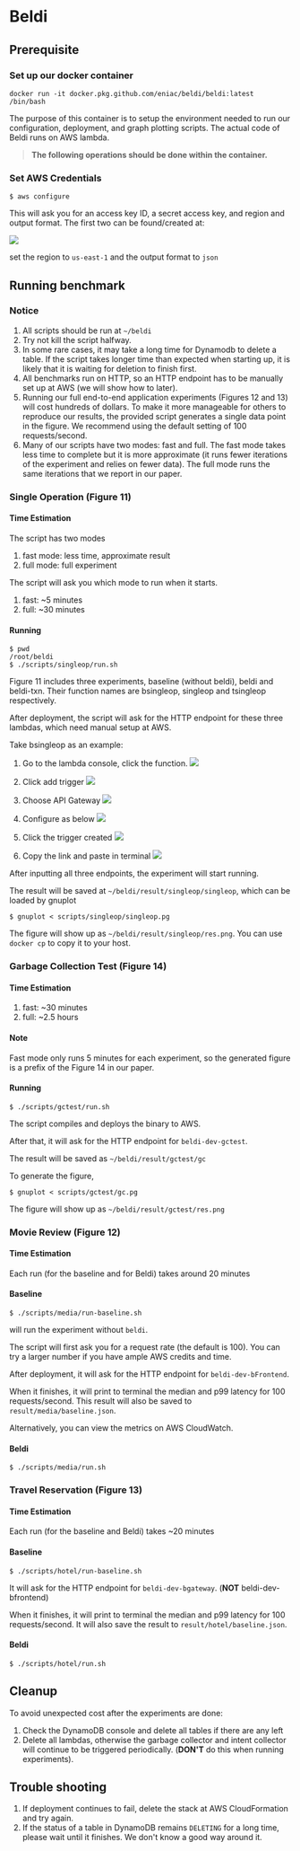 # Beldi

## Prerequisite

### Set up our docker container
```
docker run -it docker.pkg.github.com/eniac/beldi/beldi:latest /bin/bash
```

The purpose of this container is to setup the environment needed to run 
our configuration, deployment, and graph plotting scripts. The actual
code of Beldi runs on AWS lambda.

> **The following operations should be done within the container.**

### Set AWS Credentials
```
$ aws configure
```
This will ask you for an access key ID, a secret access key, and 
region and output format. The first two can be found/created at:

![](../image/1.png)

set the region to `us-east-1` and the output format to `json`

## Running benchmark
### Notice
1. All scripts should be run at `~/beldi`
2. Try not kill the script halfway.
3. In some rare cases, it may take a long time for Dynamodb to delete a table.
If the script takes longer time than expected when starting up,
it is likely that it is waiting for deletion to finish first.
4. All benchmarks run on HTTP, so an HTTP endpoint has to be manually set up 
at AWS (we will show how to later).
5. Running our full end-to-end application experiments (Figures 12 and 13) 
will cost hundreds of dollars. To make it more manageable for others to 
reproduce our results, the provided script generates a single data 
point in the figure. We recommend using the default setting of 100 
requests/second.
6. Many of our scripts have two modes: fast and full. The fast mode takes
less time to complete but it is more approximate (it runs fewer iterations
of the experiment and relies on fewer data). The full mode runs the
same iterations that we report in our paper.

### Single Operation (Figure 11)
#### Time Estimation
The script has two modes
1. fast mode: less time, approximate result
2. full mode: full experiment

The script will ask you which mode to run when it starts.

1. fast: ~5 minutes
2. full: ~30 minutes

#### Running
```
$ pwd
/root/beldi
$ ./scripts/singleop/run.sh
```
Figure 11 includes three experiments, baseline (without beldi), 
beldi and beldi-txn. Their function names are bsingleop, 
singleop and tsingleop  respectively.

After deployment, the script will ask for the HTTP endpoint for these three 
lambdas, which need manual setup at AWS.

Take bsingleop as an example:

1. Go to the lambda console, click the function.
![](../image/2.png)

2. Click add trigger
![](../image/3.png)

3. Choose API Gateway
![](../image/4.png)

4. Configure as below
![](../image/5.png)

5. Click the trigger created
![](../image/6.png)

6. Copy the link and paste in terminal
![](../image/7.png)

After inputting all three endpoints, the experiment will start running.

The result will be saved at `~/beldi/result/singleop/singleop`, which can be 
loaded by gnuplot
```
$ gnuplot < scripts/singleop/singleop.pg
```
The figure will show up as `~/beldi/result/singleop/res.png`. You can 
use `docker cp` to copy it to your host.

### Garbage Collection Test (Figure 14)
#### Time Estimation
1. fast: ~30 minutes
2. full: ~2.5 hours

#### Note
Fast mode only runs 5 minutes for each experiment, so the generated figure is 
a prefix of the Figure 14 in our paper.

#### Running
```
$ ./scripts/gctest/run.sh
```
The script compiles and deploys the binary to AWS.

After that, it will ask for the HTTP endpoint for `beldi-dev-gctest`.

The result will be saved as `~/beldi/result/gctest/gc`

To generate the figure,
```
$ gnuplot < scripts/gctest/gc.pg
```
The figure will show up as `~/beldi/result/gctest/res.png`

### Movie Review (Figure 12)
#### Time Estimation
Each run (for the baseline and for Beldi) takes around 20 minutes

#### Baseline
```
$ ./scripts/media/run-baseline.sh
```
will run the experiment without `beldi`.

The script will first ask you for a request rate (the default is 100).
You can try a larger number if you have ample AWS credits and time.

After deployment, it will ask for the HTTP endpoint for `beldi-dev-bFrontend`.

When it finishes, it will print to terminal the median and p99 latency for 
100 requests/second. This result will also be saved 
to `result/media/baseline.json`.

Alternatively, you can view the metrics on AWS CloudWatch.

#### Beldi
```
$ ./scripts/media/run.sh
```

### Travel Reservation (Figure 13)
#### Time Estimation
Each run (for the baseline and Beldi) takes ~20 minutes

#### Baseline
```
$ ./scripts/hotel/run-baseline.sh
```
It will ask for the HTTP endpoint for `beldi-dev-bgateway`. (**NOT** beldi-dev-bfrontend)

When it finishes, it will print to terminal the median and p99 latency 
for 100 requests/second. It will also save the result to 
`result/hotel/baseline.json`.

#### Beldi
```
$ ./scripts/hotel/run.sh
```

## Cleanup
To avoid unexpected cost after the experiments are done:

1. Check the DynamoDB console and delete all tables if there are any left
2. Delete all lambdas, otherwise the garbage collector and intent collector
will continue to be triggered periodically.
(**DON'T** do this when running experiments).

## Trouble shooting
1. If deployment continues to fail, delete the stack at AWS CloudFormation and 
try again.
2. If the status of a table in DynamoDB remains `DELETING` for a long time, please wait until it finishes. We don't know a good way around it.
